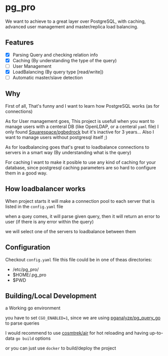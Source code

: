 # pg_pro

We want to achieve to a great layer over PostgreSQL, with caching, advanced user management and master/replica load balancing.

## Features

- [x] Parsing Query and checking relation info
- [x] Caching (By understanding the type of the query)
- [ ] User Management
- [x] LoadBalancing (By query type [read/write])
- [ ] Automatic master/slave detection

## Why

First of all, That's funny and I want to learn how PostgreSQL works (as for connections)

As for User management goes, This project is usefull when you want to manage users with a centeral DB (like OpenLDAP, or a centeral `yaml` file) I only found [Squarespace/pgbedrock](https://github.com/Squarespace/pgbedrock) but it's inactive for 3 years... Also I want to manage users without postgresql itself ;)

As for loadbalancing goes that's great to loadbalance connections to servers in a smart way (By understanding what is the query)

For caching I want to make it posible to use any kind of caching for your database, since postgresql caching parameters are so hard to configure them in a good way.

## How loadbalancer works

When project starts it will make a connection pool to each server that is listed in the `config.yaml` file

when a quey comes, it will parse given query, then it will return an error to user (if there is any error within the query)

we will select one of the servers to loadbalance between them

## Configuration

Checkout `config.yaml` file this file could be in one of theas directories:

- /etc/pg_pro/
- $HOME/.pg_pro
- $PWD

## Building/Local Development

a Working go environment

you have to set `CGO_ENABLED=1`, since we are using [pganalyze/pg_query_go](https://github.com/pganalyze/pg_query_go) to parse queries

I would recommend to use [cosmtrek/air](https://github.com/cosmtrek/air) for hot reloading and having up-to-data `go build` options

or you can just use `docker` to build/deploy the project
